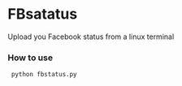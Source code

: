 # FBsatatus
Upload you Facebook status from a linux terminal
 ### How to use
     python fbstatus.py

